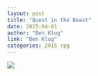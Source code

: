 ```yaml
---
layout: post
title: "Quest in the Beast"
date: 2015-04-01
author: "Ben Klug"
link: "Ben Klug"
categories: 2015 rpg
---
```

![]({{site.url}}/2015images/QuestintheBeast.jpg)
